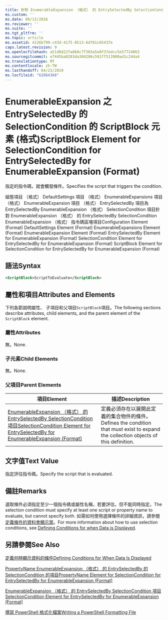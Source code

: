 ```yaml
---
title: 針對 EnumerableExpansion （格式） 的 EntrySelectedBy SelectionCondition 的指令碼區塊項目 |Microsoft Docs
ms.custom: ''
ms.date: 09/13/2016
ms.reviewer: ''
ms.suite: ''
ms.tgt_pltfrm: ''
ms.topic: article
ms.assetid: 4126b799-c43d-4175-8513-6d761c65437e
caps.latest.revision: 9
ms.openlocfilehash: a51d8d22fa8b0c7f303a5e8f37edcc5e57724063
ms.sourcegitcommit: e7445ba8203da304286c591ff513900ad1c244a4
ms.translationtype: MT
ms.contentlocale: zh-TW
ms.lasthandoff: 04/23/2019
ms.locfileid: "62064368"
---
```

# <a name="scriptblock-element-for-selectioncondition-for-entryselectedby-for-enumerableexpansion-format"></a><span data-ttu-id="68a7b-102">EnumerableExpansion 之 EntrySelectedBy 的 SelectionCondition 的 ScriptBlock 元素 (格式)</span><span class="sxs-lookup"><span data-stu-id="68a7b-102">ScriptBlock Element for SelectionCondition for EntrySelectedBy for EnumerableExpansion (Format)</span></span>

<span data-ttu-id="68a7b-103">指定的指令碼，就會觸發條件。</span><span class="sxs-lookup"><span data-stu-id="68a7b-103">Specifies the script that triggers the condition.</span></span>

<span data-ttu-id="68a7b-104">組態項目 （格式） DefaultSettings 項目 （格式） EnumerableExpansions 項目 （格式） EnumerableExpansion 項目 （格式） EntrySelectedBy 項目為 EntrySelectedBy EnumerableExpansion （格式） SelectionCondition 項目針對 EnumerableExpansion （格式） 的 EntrySelectedBy SelectionCondition EnumerableExpansion （格式） 指令碼區塊項目</span><span class="sxs-lookup"><span data-stu-id="68a7b-104">Configuration Element (Format) DefaultSettings Element (Format) EnumerableExpansions Element (Format) EnumerableExpansion Element (Format) EntrySelectedBy Element for EnumerableExpansion (Format) SelectionCondition Element for EntrySelectedBy for EnumerableExpansion (Format) ScriptBlock Element for SelectionCondition for EntrySelectedBy for EnumerableExpansion (Format)</span></span>

## <a name="syntax"></a><span data-ttu-id="68a7b-105">語法</span><span class="sxs-lookup"><span data-stu-id="68a7b-105">Syntax</span></span>

```xml
<ScriptBlock>ScriptToEvaluate</ScriptBlock>
```

## <a name="attributes-and-elements"></a><span data-ttu-id="68a7b-106">屬性和項目</span><span class="sxs-lookup"><span data-stu-id="68a7b-106">Attributes and Elements</span></span>

<span data-ttu-id="68a7b-107">下列各節說明屬性、 子項目和父項目`ScriptBlock`項目。</span><span class="sxs-lookup"><span data-stu-id="68a7b-107">The following sections describe attributes, child elements, and the parent element of the `ScriptBlock` element.</span></span>

### <a name="attributes"></a><span data-ttu-id="68a7b-108">屬性</span><span class="sxs-lookup"><span data-stu-id="68a7b-108">Attributes</span></span>

<span data-ttu-id="68a7b-109">無。</span><span class="sxs-lookup"><span data-stu-id="68a7b-109">None.</span></span>

### <a name="child-elements"></a><span data-ttu-id="68a7b-110">子元素</span><span class="sxs-lookup"><span data-stu-id="68a7b-110">Child Elements</span></span>

<span data-ttu-id="68a7b-111">無。</span><span class="sxs-lookup"><span data-stu-id="68a7b-111">None.</span></span>

### <a name="parent-elements"></a><span data-ttu-id="68a7b-112">父項目</span><span class="sxs-lookup"><span data-stu-id="68a7b-112">Parent Elements</span></span>

|<span data-ttu-id="68a7b-113">項目</span><span class="sxs-lookup"><span data-stu-id="68a7b-113">Element</span></span>|<span data-ttu-id="68a7b-114">描述</span><span class="sxs-lookup"><span data-stu-id="68a7b-114">Description</span></span>|
|-------------|-----------------|
|[<span data-ttu-id="68a7b-115">EnumerableExpansion （格式） 的 EntrySelectedBy SelectionCondition 項目</span><span class="sxs-lookup"><span data-stu-id="68a7b-115">SelectionCondition Element for EntrySelectedBy for EnumerableExpansion (Format)</span></span>](./selectioncondition-element-for-entryselectedby-for-enumerableexpansion-format.md)|<span data-ttu-id="68a7b-116">定義必須存在以展開此定義的集合物件的條件。</span><span class="sxs-lookup"><span data-stu-id="68a7b-116">Defines the condition that must exist to expand the collection objects of this definition.</span></span>|

## <a name="text-value"></a><span data-ttu-id="68a7b-117">文字值</span><span class="sxs-lookup"><span data-stu-id="68a7b-117">Text Value</span></span>

<span data-ttu-id="68a7b-118">指定評估指令碼。</span><span class="sxs-lookup"><span data-stu-id="68a7b-118">Specify the script that is evaluated.</span></span>

## <a name="remarks"></a><span data-ttu-id="68a7b-119">備註</span><span class="sxs-lookup"><span data-stu-id="68a7b-119">Remarks</span></span>

<span data-ttu-id="68a7b-120">選取條件必須指定至少一個指令碼或屬性名稱，若要評估，但不能同時指定。</span><span class="sxs-lookup"><span data-stu-id="68a7b-120">The selection condition must specify at least one script or property name to evaluate, but cannot specify both.</span></span> <span data-ttu-id="68a7b-121">如需如何使用選擇條件的詳細資訊，請參閱[定義條件的資料會顯示當](./defining-conditions-for-displaying-data.md)。</span><span class="sxs-lookup"><span data-stu-id="68a7b-121">For more information about how to use selection conditions, see [Defining Conditions for when Data is Displayed](./defining-conditions-for-displaying-data.md).</span></span>

## <a name="see-also"></a><span data-ttu-id="68a7b-122">另請參閱</span><span class="sxs-lookup"><span data-stu-id="68a7b-122">See Also</span></span>

[<span data-ttu-id="68a7b-123">定義何時顯示資料的條件</span><span class="sxs-lookup"><span data-stu-id="68a7b-123">Defining Conditions for When Data Is Displayed</span></span>](./defining-conditions-for-displaying-data.md)

[<span data-ttu-id="68a7b-124">PropertyName EnumerableExpansion （格式） 的 EntrySelectedBy 的 SelectionCondition 的項目</span><span class="sxs-lookup"><span data-stu-id="68a7b-124">PropertyName Element for SelectionCondition for EntrySelectedBy for EnumerableExpansion (Format)</span></span>](./propertyname-element-for-selectioncondition-for-entryselectedby-for-enumerableexpansion-format.md)

[<span data-ttu-id="68a7b-125">EnumerableExpansion （格式） 的 EntrySelectedBy SelectionCondition 項目</span><span class="sxs-lookup"><span data-stu-id="68a7b-125">SelectionCondition Element for EntrySelectedBy for EnumerableExpansion (Format)</span></span>](./selectioncondition-element-for-entryselectedby-for-enumerableexpansion-format.md)

[<span data-ttu-id="68a7b-126">撰寫 PowerShell 格式化檔案</span><span class="sxs-lookup"><span data-stu-id="68a7b-126">Writing a PowerShell Formatting File</span></span>](./writing-a-powershell-formatting-file.md)

